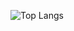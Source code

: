 ![Top Langs](https://github-readme-stats.vercel.app/api/top-langs/?username=1s22s1&theme=synthwave)
